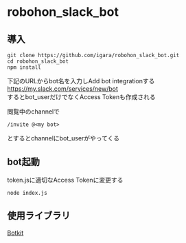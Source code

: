 # robohon_slack_bot

## 導入

```
git clone https://github.com/igara/robohon_slack_bot.git
cd robohon_slack_bot
npm install
```

下記のURLからbot名を入力しAdd bot integrationする
https://my.slack.com/services/new/bot  
するとbot_userだけでなくAccess Tokenも作成される  

閲覧中のchannelで
```
/invite @<my bot>
```
とするとchannelにbot_userがやってくる

## bot起動

token.jsに適切なAccess Tokenに変更する

```
node index.js
```

## 使用ライブラリ

[Botkit](https://github.com/howdyai/botkit)  

